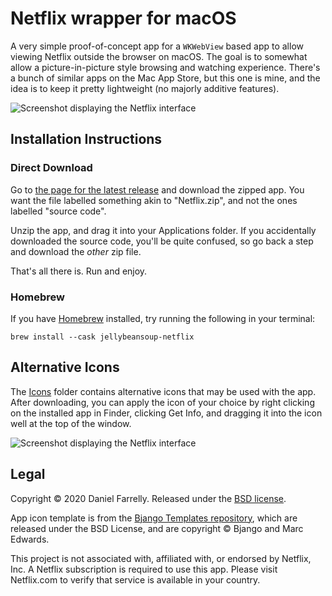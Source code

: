 # Netflix wrapper for macOS

A very simple proof-of-concept app for a `WKWebView` based app to allow viewing Netflix outside the browser on macOS. The goal is to somewhat allow a picture-in-picture style browsing and watching experience. There's a bunch of similar apps on the Mac App Store, but this one is mine, and the idea is to keep it pretty lightweight (no majorly additive features).

![Screenshot displaying the Netflix interface](https://github.com/jellybeansoup/macos-netflix/blob/master/Resources/screenshot.png)

## Installation Instructions

### Direct Download

Go to [the page for the latest release](https://github.com/jellybeansoup/macos-netflix/releases/latest) and download the zipped app. You want the file labelled something akin to "Netflix.zip", and not the ones labelled "source code".

Unzip the app, and drag it into your Applications folder. If you accidentally downloaded the source code, you'll be quite confused, so go back a step and download the _other_ zip file.

That's all there is. Run and enjoy.

### Homebrew

If you have [Homebrew](https://brew.sh/) installed, try running the following in your terminal:
```shell
brew install --cask jellybeansoup-netflix
```

## Alternative Icons

The [Icons](https://github.com/jellybeansoup/macos-netflix/tree/master/Icons) folder contains alternative icons that may be used with the app. After downloading, you can apply the icon of your choice by right clicking on the installed app in Finder, clicking Get Info, and dragging it into the icon well at the top of the window.

![Screenshot displaying the Netflix interface](https://github.com/jellybeansoup/macos-netflix/blob/master/Resources/alternative-icons.gif)

## Legal

Copyright © 2020 Daniel Farrelly. Released under the [BSD license](https://github.com/jellybeansoup/macos-netflix/blob/master/LICENSE).

App icon template is from the [Bjango Templates repository](https://github.com/bjango/Bjango-Templates), which are released under the BSD License, and are copyright © Bjango and Marc Edwards. 

This project is not associated with, affiliated with, or endorsed by Netflix, Inc. A Netflix subscription is required to use this app. Please visit Netflix.com to verify that service is available in your country.
